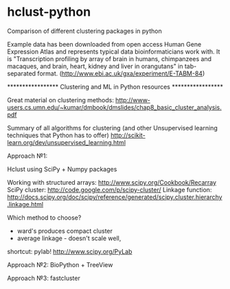 hclust-python
=============

Comparison of different clustering packages in python 


Example data has been downloaded from open access Human Gene Expression Atlas
and represents typical data bioinformaticians work with. 
It is "Transcription profiling by array of brain in humans, chimpanzees and macaques,
and brain, heart, kidney and liver in orangutans" in tab-separated format. 
(http://www.ebi.ac.uk/gxa/experiment/E-TABM-84)


***************** Clustering and ML in Python resources ***************** 

Great material on clustering methods: 
http://www-users.cs.umn.edu/~kumar/dmbook/dmslides/chap8_basic_cluster_analysis.pdf

Summary of all algorithms for clustering (and other Unsupervised learning techniques that
Python has to offer)
http://scikit-learn.org/dev/unsupervised_learning.html 

Approach №1: 

Hclust using SciPy + Numpy packages

Working with structured arrays: http://www.scipy.org/Cookbook/Recarray
SciPy cluster: http://code.google.com/p/scipy-cluster/
Linkage function: http://docs.scipy.org/doc/scipy/reference/generated/scipy.cluster.hierarchy.linkage.html

Which method to choose? 
* ward's produces compact cluster
* average linkage - doesn't scale well,

shortcut: pylab! http://www.scipy.org/PyLab

Approach №2:
BioPython + TreeView


Approach №3:
fastcluster
